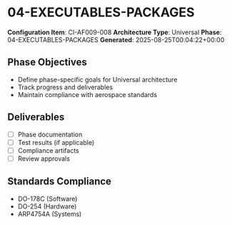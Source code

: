 # 04-EXECUTABLES-PACKAGES

**Configuration Item**: CI-AF009-008
**Architecture Type**: Universal
**Phase**: 04-EXECUTABLES-PACKAGES
**Generated**: 2025-08-25T00:04:22+00:00

## Phase Objectives
- Define phase-specific goals for Universal architecture
- Track progress and deliverables
- Maintain compliance with aerospace standards

## Deliverables
- [ ] Phase documentation
- [ ] Test results (if applicable)
- [ ] Compliance artifacts
- [ ] Review approvals

## Standards Compliance
- DO-178C (Software)
- DO-254 (Hardware)
- ARP4754A (Systems)
